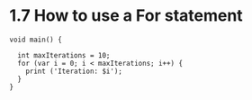 # 1.7 How to use a For statement
```
void main() {

  int maxIterations = 10;
  for (var i = 0; i < maxIterations; i++) {
    print ('Iteration: $i');
  }
}
```
